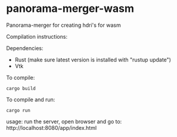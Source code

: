 # panorama-merger-wasm
Panorama-merger for creating hdri's for wasm

Compilation instructions:

Dependencies:
  - Rust (make sure latest version is installed with "rustup update")
  - Vtk

To compile:

  `cargo build`
  
To compile and run:

  `cargo run`

usage:
run the server, open browser and go to:
http://localhost:8080/app/index.html
